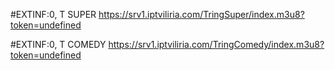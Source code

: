 #EXTINF:0, T SUPER
https://srv1.iptviliria.com/TringSuper/index.m3u8?token=undefined

#EXTINF:0, T COMEDY
https://srv1.iptviliria.com/TringComedy/index.m3u8?token=undefined
